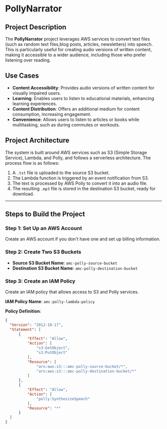 
# PollyNarrator

## Project Description
The **PollyNarrator** project leverages AWS services to convert text files (such as random text files,blog posts, articles, newsletters) into speech. This is particularly useful for creating audio versions of written content, making it accessible to a wider audience, including those who prefer listening over reading.

## Use Cases
- **Content Accessibility**: Provides audio versions of written content for visually impaired users.
- **Learning**: Enables users to listen to educational materials, enhancing learning experiences.
- **Content Distribution**: Offers an additional medium for content consumption, increasing engagement.
- **Convenience**: Allows users to listen to articles or books while multitasking, such as during commutes or workouts.

## Project Architecture
The system is built around AWS services such as S3 (Simple Storage Service), Lambda, and Polly, and follows a serverless architecture. The process flow is as follows:
1. A `.txt` file is uploaded to the source S3 bucket.
2. The Lambda function is triggered by an event notification from S3.
3. The text is processed by AWS Polly to convert it into an audio file.
4. The resulting `.mp3` file is stored in the destination S3 bucket, ready for download.

---

## Steps to Build the Project

### Step 1: Set Up an AWS Account
Create an AWS account if you don't have one and set up billing information.

### Step 2: Create Two S3 Buckets
- **Source S3 Bucket Name**: `amc-polly-source-bucket`
- **Destination S3 Bucket Name**: `amc-polly-destination-bucket`

### Step 3: Create an IAM Policy
Create an IAM policy that allows access to S3 and Polly services.

**IAM Policy Name**: `amc-polly-lambda-policy`

**Policy Definition**:
```json
{
  "Version": "2012-10-17",
  "Statement": [
      {
          "Effect": "Allow",
          "Action": [
              "s3:GetObject",
              "s3:PutObject"
          ],
          "Resource": [
              "arn:aws:s3:::amc-polly-source-bucket/*",
              "arn:aws:s3:::amc-polly-destination-bucket/*"
          ]
      },
      {
          "Effect": "Allow",
          "Action": [
              "polly:SynthesizeSpeech"
          ],
          "Resource": "*"
      }
  ]
}
